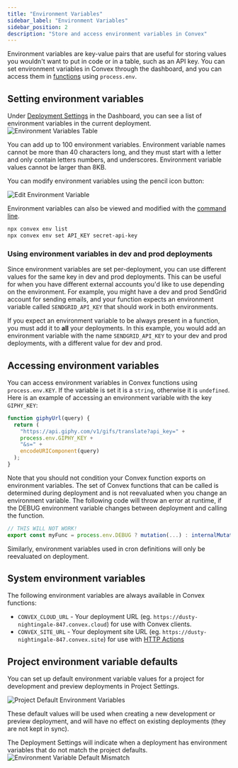```yaml
---
title: "Environment Variables"
sidebar_label: "Environment Variables"
sidebar_position: 2
description: "Store and access environment variables in Convex"
---
```


Environment variables are key-value pairs that are useful for storing values you
wouldn't want to put in code or in a table, such as an API key. You can set
environment variables in Convex through the dashboard, and you can access them
in [functions](/functions.mdx) using `process.env`.

## Setting environment variables

Under [Deployment Settings](/dashboard/deployments/settings.md) in the
Dashboard, you can see a list of environment variables in the current
deployment.
![Environment Variables Table](/screenshots/environment_variables_table.png)

You can add up to 100 environment variables. Environment variable names cannot
be more than 40 characters long, and they must start with a letter and only
contain letters numbers, and underscores. Environment variable values cannot be
larger than 8KB.

You can modify environment variables using the pencil icon button:

![Edit Environment Variable](/screenshots/edit_environment_variable.png)

Environment variables can also be viewed and modified with the
[command line](/cli.md#read-and-write-environment-variables).

```sh
npx convex env list
npx convex env set API_KEY secret-api-key
```

### Using environment variables in dev and prod deployments

Since environment variables are set per-deployment, you can use different values
for the same key in dev and prod deployments. This can be useful for when you
have different external accounts you'd like to use depending on the environment.
For example, you might have a dev and prod SendGrid account for sending emails,
and your function expects an environment variable called `SENDGRID_API_KEY` that
should work in both environments.

If you expect an environment variable to be always present in a function, you
must add it to **all** your deployments. In this example, you would add an
environment variable with the name `SENDGRID_API_KEY` to your dev and prod
deployments, with a different value for dev and prod.

## Accessing environment variables

You can access environment variables in Convex functions using
`process.env.KEY`. If the variable is set it is a `string`, otherwise it is
`undefined`. Here is an example of accessing an environment variable with the
key `GIPHY_KEY`:

```javascript
function giphyUrl(query) {
  return (
    "https://api.giphy.com/v1/gifs/translate?api_key=" +
    process.env.GIPHY_KEY +
    "&s=" +
    encodeURIComponent(query)
  );
}
```

Note that you should not condition your Convex function exports on environment
variables. The set of Convex functions that can be called is determined during
deployment and is not reevaluated when you change an environment variable. The
following code will throw an error at runtime, if the DEBUG environment variable
changes between deployment and calling the function.

```javascript
// THIS WILL NOT WORK!
export const myFunc = process.env.DEBUG ? mutation(...) : internalMutation(...);
```

Similarly, environment variables used in cron definitions will only be
reevaluated on deployment.

## System environment variables

The following environment variables are always available in Convex functions:

- `CONVEX_CLOUD_URL` - Your deployment URL (eg.
  `https://dusty-nightingale-847.convex.cloud`) for use with Convex clients.
- `CONVEX_SITE_URL` - Your deployment site URL (eg.
  `https://dusty-nightingale-847.convex.site`) for use with
  [HTTP Actions](/functions/http-actions.mdx)

## Project environment variable defaults

You can set up default environment variable values for a project for development
and preview deployments in Project Settings.

![Project Default Environment Variables](/screenshots/project_default_environment_variables.png)

These default values will be used when creating a new development or preview
deployment, and will have no effect on existing deployments (they are not kept
in sync).

The Deployment Settings will indicate when a deployment has environment
variables that do not match the project defaults.
![Environment Variable Default Mismatch](/screenshots/environment_variable_default_diff.png)
